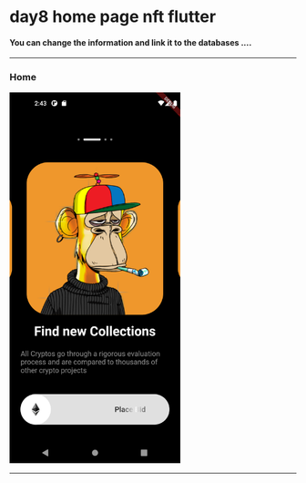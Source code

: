 



 <h1> day8 home page nft flutter</h1>  
 
 
 
 
<h4> You can change the information and link it to the databases ....</h4>



<hr>


<h3>Home</h3> 



<img src="https://github.com/abenkoula71/day8-home-page-nft/blob/main/Screenshot_1680187414.png" width="300" /> 



<hr>

